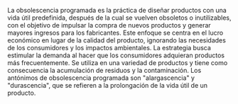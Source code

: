 La obsolescencia programada es la práctica de diseñar productos con una vida útil predefinida, después de la cual se vuelven obsoletos o inutilizables, con el objetivo de impulsar la compra de nuevos productos y generar mayores ingresos para los fabricantes. Este enfoque se centra en el lucro económico en lugar de la calidad del producto, ignorando las necesidades de los consumidores y los impactos ambientales. La estrategia busca estimular la demanda al hacer que los consumidores adquieran productos más frecuentemente. Se utiliza en una variedad de productos y tiene como consecuencia la acumulación de residuos y la contaminación. Los antónimos de obsolescencia programada son "alargascencia" y "durascencia", que se refieren a la prolongación de la vida útil de un producto.
